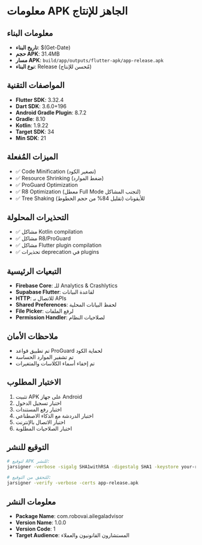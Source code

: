 # معلومات APK الجاهز للإنتاج

## معلومات البناء
- **تاريخ البناء**: $(Get-Date)
- **حجم APK**: 31.4MB
- **مسار APK**: `build/app/outputs/flutter-apk/app-release.apk`
- **نوع البناء**: Release (مُحسن للإنتاج)

## المواصفات التقنية
- **Flutter SDK**: 3.32.4
- **Dart SDK**: 3.6.0+196
- **Android Gradle Plugin**: 8.7.2
- **Gradle**: 8.10
- **Kotlin**: 1.9.22
- **Target SDK**: 34
- **Min SDK**: 21

## الميزات المُفعلة
- ✅ Code Minification (تصغير الكود)
- ✅ Resource Shrinking (ضغط الموارد)
- ✅ ProGuard Optimization
- ✅ R8 Optimization (معطل Full Mode لتجنب المشاكل)
- ✅ Tree Shaking للأيقونات (تقليل 84% من حجم الخطوط)

## التحذيرات المحلولة
- ✅ مشاكل Kotlin compilation
- ✅ مشاكل R8/ProGuard
- ✅ مشاكل Flutter plugin compilation
- ✅ تحذيرات deprecation في plugins

## التبعيات الرئيسية
- **Firebase Core**: للـ Analytics & Crashlytics
- **Supabase Flutter**: لقاعدة البيانات
- **HTTP**: للاتصال بـ APIs
- **Shared Preferences**: لحفظ البيانات المحلية
- **File Picker**: لرفع الملفات
- **Permission Handler**: لصلاحيات النظام

## ملاحظات الأمان
- تم تطبيق قواعد ProGuard لحماية الكود
- تم تشفير الموارد الحساسة
- تم إخفاء أسماء الكلاسات والمتغيرات

## الاختبار المطلوب
1. تثبيت APK على جهاز Android
2. اختبار تسجيل الدخول
3. اختبار رفع المستندات
4. اختبار الدردشة مع الذكاء الاصطناعي
5. اختبار الاتصال بالإنترنت
6. اختبار الصلاحيات المطلوبة

## التوقيع للنشر
```bash
# لتوقيع APK للنشر:
jarsigner -verbose -sigalg SHA1withRSA -digestalg SHA1 -keystore your-release-key.keystore app-release.apk alias_name

# للتحقق من التوقيع:
jarsigner -verify -verbose -certs app-release.apk
```

## معلومات النشر
- **Package Name**: com.robovai.ailegaladvisor
- **Version Name**: 1.0.0
- **Version Code**: 1
- **Target Audience**: المستشارون القانونيون والعملاء
